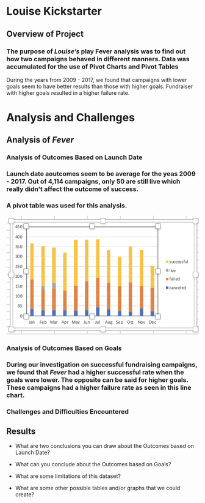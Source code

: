 # Louise Kickstarter

## Overview of Project

### The purpose of *Louise’s* play Fever analysis was to find out how two campaigns behaved in different manners.  Data was accumulated for the use of Pivot Charts and Pivot Tables

During the years from 2009 - 2017, we found that campaigns  with lower goals seem to have better results than those with higher goals.  Fundraiser with higher goals resulted in a higher failure rate.

# Analysis and Challenges

## Analysis of *Fever*

### Analysis of Outcomes Based on Launch Date
### Launch date aoutcomes seem to be average for the yeas 2009 - 2017.  Out of 4,114 campaigns, only 50 are still live which really didn't affect the outcome of success.
### A pivot table was used for this analysis.

![](https://github.com/ramon0101alonso/kickstarter-analysis/blob/main/Screen%20Shot%202022-06-22%20at%2011.27.46%20PM.png)


### Analysis of Outcomes Based on Goals
### During our investigation on successful fundraising campaigns, we found that *Fever* had a higher successful rate when the goals were lower.  The opposite can be said for higher goals.  These campaigns had a higher failure rate as seen in this line chart.

### Challenges and Difficulties Encountered

## Results

- What are two conclusions you can draw about the Outcomes based on Launch Date?

- What can you conclude about the Outcomes based on Goals?

- What are some limitations of this dataset?

- What are some other possible tables and/or graphs that we could create?
